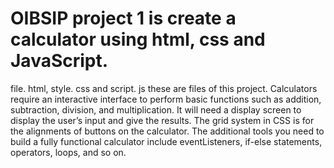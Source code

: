 # OIBSIP project 1 is create a calculator using html, css and JavaScript. 
file. html, style. css and script. js these are files of this project. 
Calculators require an interactive interface to perform basic functions such as addition, subtraction, division, and multiplication. It will need a  display screen to display the user’s input and give the results. The grid system in CSS is for the alignments of buttons on the calculator. The additional tools you need to build a fully functional calculator include eventListeners, if-else statements, operators, loops, and so on.
